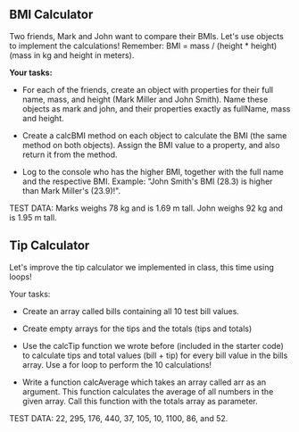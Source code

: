 ## BMI Calculator

Two friends, Mark and John want to compare their BMIs. Let's use objects to implement the calculations! Remember: BMI = mass / (height * height) (mass in kg and height in meters).

**Your tasks:**

- For each of the friends, create an object with properties for their full name, mass, and height (Mark Miller and John Smith). Name these objects as mark and john, and their properties exactly as fullName, mass and height.

- Create a calcBMI method on each object to calculate the BMI (the same method on both objects). Assign the BMI value to a property, and also return it from the method.

- Log to the console who has the higher BMI, together with the full name and the respective BMI. Example: "John Smith's BMI (28.3) is higher than Mark Miller's (23.9)!".

TEST DATA: Marks weighs 78 kg and is 1.69 m tall. John weighs 92 kg and is 1.95 m tall.

## Tip Calculator

Let's improve the tip calculator we implemented in class, this time using loops!

Your tasks:

- Create an array called bills containing all 10 test bill values.

- Create empty arrays for the tips and the totals (tips and totals)

- Use the calcTip function we wrote before (included in the starter code) to calculate tips and total values (bill + tip) for every bill value in the bills array. Use a for loop to perform the 10 calculations!

- Write a function calcAverage which takes an array called arr as an argument. This function calculates the average of all numbers in the given array. Call this function with the totals array as parameter.

TEST DATA: 22, 295, 176, 440, 37, 105, 10, 1100, 86, and 52.






